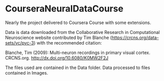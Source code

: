 CourseraNeuralDataCourse
========================

Nearly the project delivered to Coursera Course with some extensions.

Data is data downloaded from the Collaborative Research in Computational Neuroscience website contributed by Tim Blanche (https://crcns.org/data-sets/vc/pvc-3) with the recommended citation:

Blanche, Tim (2009): Multi-neuron recordings in primary visual cortex. CRCNS.org.
http://dx.doi.org/10.6080/K0MW2F2J

The files used are contained in the Data folder.  Data processed to files contained in Images.
